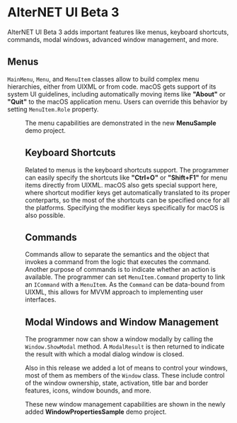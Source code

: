 # AlterNET UI Beta 3

AlterNET UI Beta 3 adds important features like menus, keyboard shortcuts, commands, modal windows, advanced window
management, and more.

## Menus

`MainMenu`, `Menu`, and `MenuItem` classes allow to build complex menu hierarchies, either from UIXML or from code.
macOS gets support of its system UI guidelines, including automatically moving items like **"About"** or **"Quit"** to
the macOS application menu. Users can override this behavior by setting `MenuItem.Role` property.

<Menu Screenshots/videos here>

The menu capabilities are demonstrated in the new **MenuSample** demo project.

## Keyboard Shortcuts

Related to menus is the keyboard shortcuts support. The programmer can easily specify the shortcuts like **"Ctrl+O"** or
**"Shift+F1"** for menu items directly from UIXML. macOS also gets special support here, where shortcut modifier keys
get automatically translated to its proper conterparts, so the most of the shortcuts can be specified once for all the
platforms. Specifying the modifier keys specifically for macOS is also possible.

## Commands

Commands allow to separate the semantics and the object that invokes a command from the logic that executes the command.
Another purpose of commands is to indicate whether an action is available. The programmer can set `MenuItem.Command`
property to link an `ICommand` with a `MenuItem`. As the `Command` can be data-bound from UIXML, this allows for MVVM
approach to implementing user interfaces.

## Modal Windows and Window Management

The programmer now can show a window modally by calling the `Window.ShowModal` method. A `ModalResult` is then returned to
indicate the result with which a modal dialog window is closed.

Also in this release we added a lot of means to control your windows, most of them as members of the `Window` class. These
include control of the window ownership, state, activation, title bar and border features, icons, window bounds, and more.

These new window management capabilities are shown in the newly added **WindowPropertiesSample** demo project.